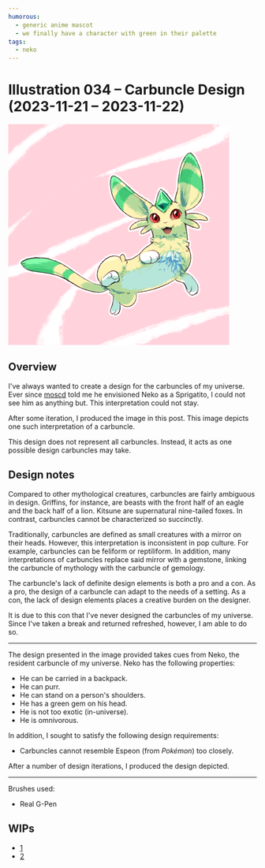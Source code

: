 ```yaml
---
humorous:
  - generic anime mascot
  - we finally have a character with green in their palette
tags:
  - neko
---
```


# Illustration 034 – Carbuncle Design (2023-11-21 – 2023-11-22)

<img src="assets/2023-11-21_image-114.png">

## Overview

I've always wanted to create a design for the carbuncles of my universe. Ever since [moscd](https://www.tumblr.com/moscd) told me he envisioned Neko as a Sprigatito, I could not see him as anything but. This interpretation could not stay.

After some iteration, I produced the image in this post. This image depicts one such interpretation of a carbuncle.

This design does not represent all carbuncles. Instead, it acts as one possible design carbuncles may take.

## Design notes

Compared to other mythological creatures, carbuncles are fairly ambiguous in design. Griffins, for instance, are beasts with the front half of an eagle and the back half of a lion. Kitsune are supernatural nine-tailed foxes. In contrast, carbuncles cannot be characterized so succinctly.

Traditionally, carbuncles are defined as small creatures with a mirror on their heads. However, this interpretation is inconsistent in pop culture. For example, carbuncles can be feliform or reptiliform. In addition, many interpretations of carbuncles replace said mirror with a gemstone, linking the carbuncle of mythology with the carbuncle of gemology.

The carbuncle's lack of definite design elements is both a pro and a con. As a pro, the design of a carbuncle can adapt to the needs of a setting. As a con, the lack of design elements places a creative burden on the designer.

It is due to this con that I've never designed the carbuncles of my universe. Since I've taken a break and returned refreshed, however, I am able to do so.

---

The design presented in the image provided takes cues from Neko, the resident carbuncle of my universe. Neko has the following properties:

- He can be carried in a backpack.
- He can purr.
- He can stand on a person's shoulders.
- He has a green gem on his head.
- He is not too exotic (in-universe).
- He is omnivorous.

In addition, I sought to satisfy the following design requirements:

- Carbuncles cannot resemble Espeon (from _Pokémon_) too closely.

After a number of design iterations, I produced the design depicted.

---

Brushes used:

- Real G-Pen

## WIPs

- [1](https://cdn.discordapp.com/attachments/1031694106717589544/1177038289006514286/image.png)
- [2](https://cdn.discordapp.com/attachments/1031694106717589544/1177075572678082640/image.png)
